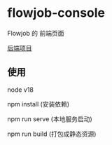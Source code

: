 # flowjob-console

Flowjob 的 前端页面

[后端项目](https://github.com/limbo-world/flowjob)

## 使用

node v18

npm install (安装依赖)

npm run serve (本地服务启动)

npm run build (打包成静态资源)
